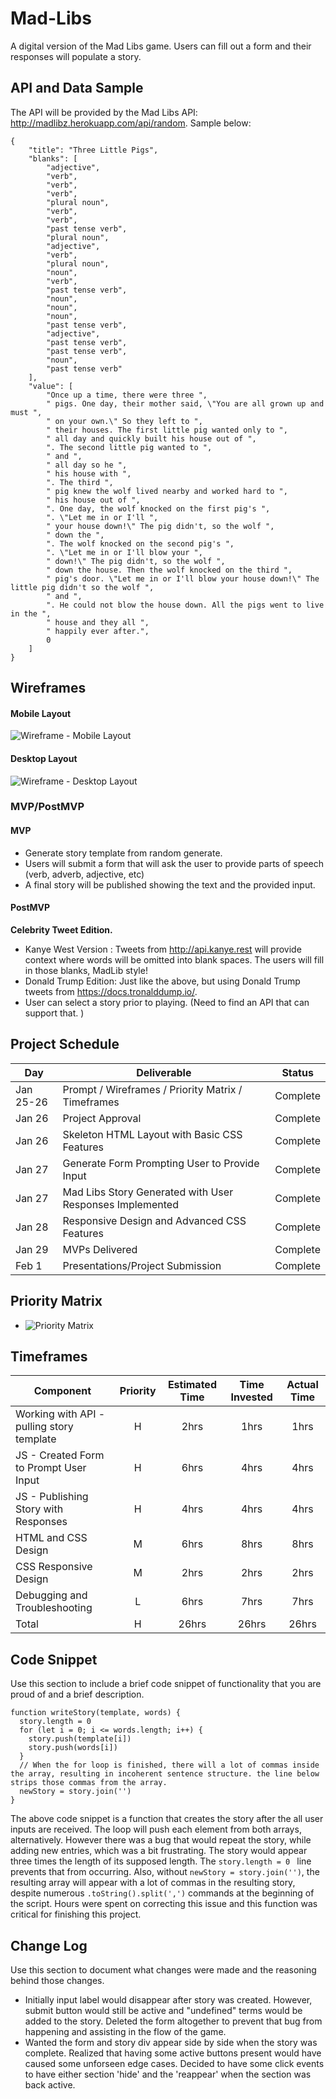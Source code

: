 # Mad-Libs
A digital version of the Mad Libs game. Users can fill out a form and their responses will populate a story. 

## API and Data Sample

The API will be provided by the Mad Libs API: <http://madlibz.herokuapp.com/api/random>. Sample below:
```
{
    "title": "Three Little Pigs",
    "blanks": [
        "adjective",
        "verb",
        "verb",
        "verb",
        "plural noun",
        "verb",
        "verb",
        "past tense verb",
        "plural noun",
        "adjective",
        "verb",
        "plural noun",
        "noun",
        "verb",
        "past tense verb",
        "noun",
        "noun",
        "noun",
        "past tense verb",
        "adjective",
        "past tense verb",
        "past tense verb",
        "noun",
        "past tense verb"
    ],
    "value": [
        "Once up a time, there were three ",
        " pigs. One day, their mother said, \"You are all grown up and must ",
        " on your own.\" So they left to ",
        " their houses. The first little pig wanted only to ",
        " all day and quickly built his house out of ",
        ". The second little pig wanted to ",
        " and ",
        " all day so he ",
        " his house with ",
        ". The third ",
        " pig knew the wolf lived nearby and worked hard to ",
        " his house out of ",
        ". One day, the wolf knocked on the first pig's ",
        ". \"Let me in or I'll ",
        " your house down!\" The pig didn't, so the wolf ",
        " down the ",
        ". The wolf knocked on the second pig's ",
        ". \"Let me in or I'll blow your ",
        " down!\" The pig didn't, so the wolf ",
        " down the house. Then the wolf knocked on the third ",
        " pig's door. \"Let me in or I'll blow your house down!\" The little pig didn't so the wolf ",
        " and ",
        ". He could not blow the house down. All the pigs went to live in the ",
        " house and they all ",
        " happily ever after.",
        0
    ]
}
```

## Wireframes
#### Mobile Layout
 ![Wireframe - Mobile Layout](https://github.com/willwardlow/mad-libs/blob/main/Wireframe-Mobile.png)

#### Desktop Layout
 ![Wireframe - Desktop Layout](https://github.com/willwardlow/mad-libs/blob/main/Wireframe-Desktop.png)
 
 
 

### MVP/PostMVP

#### MVP 
 - Generate story template from random generate.
 - Users will submit a form that will ask the user to provide parts of speech (verb, adverb, adjective, etc) 
 - A final story will be published showing the text and the provided input.

#### PostMVP  
**Celebrity Tweet Edition.**
- Kanye West Version : Tweets from <http://api.kanye.rest> will provide context where words will be omitted into blank spaces. The users will fill in those blanks, MadLib style!
- Donald Trump Edition: Just like the above, but using Donald Trump tweets from <https://docs.tronalddump.io/>.
- User can select a story prior to playing. (Need to find an API that can support that. )

## Project Schedule


|  Day | Deliverable | Status
|---|---| ---|
|Jan 25-26| Prompt / Wireframes / Priority Matrix / Timeframes | Complete
|Jan 26| Project Approval | Complete
|Jan 26| Skeleton HTML Layout with Basic CSS Features | Complete
|Jan 27| Generate Form Prompting User to Provide Input | Complete
|Jan 27| Mad Libs Story Generated with User Responses Implemented | Complete
|Jan 28| Responsive Design and Advanced CSS Features | Complete
|Jan 29| MVPs Delivered | Complete
|Feb 1| Presentations/Project Submission | Complete

## Priority Matrix

- ![Priority Matrix](https://github.com/willwardlow/mad-libs/blob/main/Mad%20Libs%20Priority%20Matrix.png)

## Timeframes

| Component | Priority | Estimated Time | Time Invested | Actual Time |
| --- | :---: |  :---: | :---: | :---: |
| Working with API - pulling story template | H | 2hrs| 1hrs | 1hrs |
| JS - Created Form to Prompt User Input | H | 6hrs | 4hrs | 4hrs |
| JS - Publishing Story with Responses| H | 4hrs | 4hrs | 4hrs|
| HTML and CSS Design | M | 6hrs | 8hrs | 8hrs |
| CSS Responsive Design | M | 2hrs | 2hrs | 2hrs |
| Debugging and Troubleshooting | L | 6hrs | 7hrs | 7hrs |  
| Total | H | 26hrs| 26hrs | 26hrs |


## Code Snippet

Use this section to include a brief code snippet of functionality that you are proud of and a brief description.  

```
function writeStory(template, words) {
  story.length = 0
  for (let i = 0; i <= words.length; i++) {
    story.push(template[i])
    story.push(words[i])
  }
  // When the for loop is finished, there will a lot of commas inside the array, resulting in incoherent sentence structure. the line below strips those commas from the array.
  newStory = story.join('')
}
```
   The above code snippet is a function that creates the story after the all user inputs are received. The loop will push each element from both arrays, alternatively. However there was a bug that would repeat the story, while adding new entries, which was a bit frustrating. The story would appear three times the length of its supposed length. The ```story.length = 0 ``` line prevents that from occurring. 
   Also, without ```newStory = story.join('')```, the resulting array will appear with a lot of commas in the resulting story, despite numerous ```.toString().split(',')``` commands at the beginning of the script. Hours were spent on correcting this issue and this function was critical for finishing this project.


## Change Log
 Use this section to document what changes were made and the reasoning behind those changes.  
  - Initially input label would disappear after story was created. However, submit button would still be active and "undefined" terms would be added to the story. Deleted the form altogether to prevent that bug from happening and assisting in the flow of the game. 
  - Wanted the form and story div appear side by side when the story was complete. Realized that having some active buttons present would have caused some unforseen edge cases. Decided to have some click events to have either section 'hide' and the 'reappear' when the section was back active.
